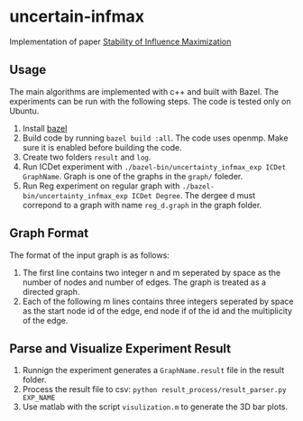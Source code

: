 # uncertain-infmax
Implementation of paper [Stability of Influence Maximization](http://arxiv.org/abs/1501.04579)

## Usage
The main algorithms are implemented with c++ and built with Bazel. The experiments can be run with the following steps. The code is tested only on Ubuntu.

1. Install [bazel](https://docs.bazel.build/versions/master/install.html)
2. Build code by running ```bazel build :all```. The code uses openmp. Make sure it is enabled before building the code.
3. Create two folders ```result``` and ```log```.
3. Run ICDet experiment with ```./bazel-bin/uncertainty_infmax_exp ICDet GraphName```. Graph is one of the graphs in the ```graph/``` foleder.
4. Run Reg experiment on regular graph with ```./bazel-bin/uncertainty_infmax_exp ICDet Degree```. The dergee d must correpond to a graph with name ```reg_d.graph``` in the graph folder.


## Graph Format
The format of the input graph is as follows: 

1. The first line contains two integer n and m seperated by space as the number of nodes and number of edges. The graph is treated as a directed graph. 
2. Each of the following m lines contains three integers seperated by space as the start node id of the edge, end node if of the id and the  multiplicity of the edge. 

## Parse and Visualize Experiment Result
1. Runnign the experiment generates a ```GraphName.result``` file in the result folder.
2. Process the result file to csv: ```python result_process/result_parser.py EXP_NAME```
3. Use matlab with the script ```visulization.m``` to generate the 3D bar plots.
